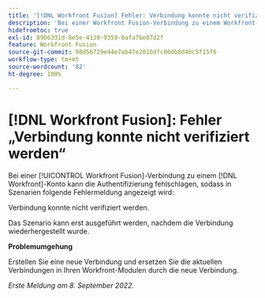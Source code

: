 ```yaml
---
title: '[!DNL Workfront Fusion] Fehler: Verbindung konnte nicht verifiziert werden.'
description: 'Bei einer Workfront Fusion-Verbindung zu einem Workfront-Konto kann die Authentifizierung fehlschlagen, sodass möglicherweise folgende Fehlermeldung angezeigt wird: Verbindung konnte nicht verifiziert werden.'
hidefromtoc: true
exl-id: 89b6331d-8e5e-4139-9359-0afa7be07d2f
feature: Workfront Fusion
source-git-commit: 98d56729e44e7ab47e201bdfc00db8d40c5f15f6
workflow-type: tm+mt
source-wordcount: '82'
ht-degree: 100%

---
```


# [!DNL Workfront Fusion]: Fehler „Verbindung konnte nicht verifiziert werden“

<!--This article is live by request for the workaround-->

Bei einer [!UICONTROL Workfront Fusion]-Verbindung zu einem [!DNL Workfront]-Konto kann die Authentifizierung fehlschlagen, sodass in Szenarien folgende Fehlermeldung angezeigt wird:

Verbindung konnte nicht verifiziert werden.

Das Szenario kann erst ausgeführt werden, nachdem die Verbindung wiederhergestellt wurde.

**Problemumgehung**

Erstellen Sie eine neue Verbindung und ersetzen Sie die aktuellen Verbindungen in Ihren Workfront-Modulen durch die neue Verbindung.

_Erste Meldung am 8. September 2022._
